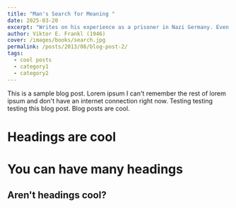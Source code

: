 ```yaml
---
title: "Man's Search for Meaning "
date: 2025-03-20
excerpt: "Writes on his experience as a prisoner in Nazi Germany. Even through he survives the worst life can offer, it is so inspiring how Frankl can claw out a sense of purpose in what feels like a radical act. (4.4/5)"
author: Viktor E. Frankl (1946)
cover: /images/books/search.jpg
permalink: /posts/2013/08/blog-post-2/
tags:
  - cool posts
  - category1
  - category2
---
```


This is a sample blog post. Lorem ipsum I can't remember the rest of lorem ipsum and don't have an internet connection right now. Testing testing testing this blog post. Blog posts are cool.

Headings are cool
======

You can have many headings
======

Aren't headings cool?
------